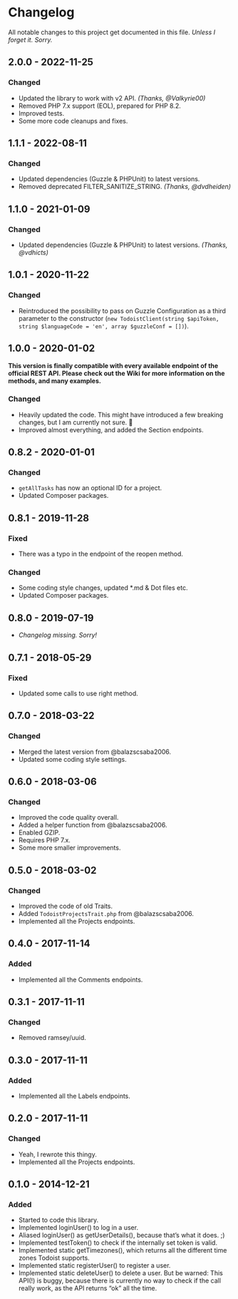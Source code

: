 # Changelog
All notable changes to this project get documented in this file. _Unless I forget it. Sorry._

## 2.0.0 - 2022-11-25
### Changed
- Updated the library to work with v2 API. _(Thanks, @Valkyrie00)_
- Removed PHP 7.x support (EOL), prepared for PHP 8.2.
- Improved tests.
- Some more code cleanups and fixes.

## 1.1.1 - 2022-08-11
### Changed
- Updated dependencies (Guzzle & PHPUnit) to latest versions.
- Removed deprecated FILTER_SANITIZE_STRING. _(Thanks, @dvdheiden)_

## 1.1.0 - 2021-01-09
### Changed
- Updated dependencies (Guzzle & PHPUnit) to latest versions. _(Thanks, @vdhicts)_

## 1.0.1 - 2020-11-22
### Changed
- Reintroduced the possibility to pass on Guzzle Configuration as a third parameter to the constructor (`new TodoistClient(string $apiToken, string $languageCode = 'en', array $guzzleConf = [])`).

## 1.0.0 - 2020-01-02
**This version is finally compatible with every available endpoint of the official REST API. Please check out the Wiki for more information on the methods, and many examples.**

### Changed
- Heavily updated the code. This might have introduced a few breaking changes, but I am currently not sure. 🤷‍
- Improved almost everything, and added the Section endpoints.

## 0.8.2 - 2020-01-01
### Changed
- `getAllTasks` has now an optional ID for a project.
- Updated Composer packages.

## 0.8.1 - 2019-11-28
### Fixed
- There was a typo in the endpoint of the reopen method. 
### Changed
- Some coding style changes, updated *.md & Dot files etc.
- Updated Composer packages.

## 0.8.0 - 2019-07-19
- _Changelog missing. Sorry!_

## 0.7.1 - 2018-05-29
### Fixed
- Updated some calls to use right method.

## 0.7.0 - 2018-03-22
### Changed
- Merged the latest version from @balazscsaba2006.
- Updated some coding style settings.

## 0.6.0 - 2018-03-06
### Changed
- Improved the code quality overall.
- Added a helper function from @balazscsaba2006.
- Enabled GZIP.
- Requires PHP 7.x.
- Some more smaller improvements.

## 0.5.0 - 2018-03-02
### Changed
- Improved the code of old Traits.
- Added `TodoistProjectsTrait.php` from @balazscsaba2006.
- Implemented all the Projects endpoints.

## 0.4.0 - 2017-11-14
### Added
- Implemented all the Comments endpoints.

## 0.3.1 - 2017-11-11
### Changed
- Removed ramsey/uuid.

## 0.3.0 - 2017-11-11
### Added
- Implemented all the Labels endpoints.

## 0.2.0 - 2017-11-11
### Changed
- Yeah, I rewrote this thingy.
- Implemented all the Projects endpoints.

## 0.1.0 - 2014-12-21
### Added
- Started to code this library.
- Implemented loginUser() to log in a user.
- Aliased loginUser() as getUserDetails(), because that’s what it does. ;)
- Implemented testToken() to check if the internally set token is valid.
- Implemented static getTimezones(), which returns all the different time zones Todoist supports.
- Implemented static registerUser() to register a user.
- Implemented static deleteUser() to delete a user. But be warned: This API(!) is buggy, because there is currently no way to check if the call really work, as the API returns “ok” all the time.
